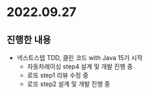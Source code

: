# 2022.09.27

## 진행한 내용

- 넥스트스텝 TDD, 클린 코드 with Java 15기 시작
	- 자동차레이싱 step4 설계 및 개발 진행 중
	- 로또 step1 리뷰 수정 중
	- 로또 step2 설계 및 개발 진행 중
